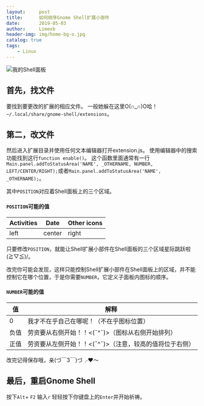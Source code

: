 ```yaml
---
layout:     post
title:      如何排序Gnome Shell扩展小部件
date:       2019-05-03
author:     Limexb
header-img: img/home-bg-o.jpg
catalog: true
tags:
    - Linux
---
```


![我的Shell面板](https://s2.ax1x.com/2020/02/19/3ECK00.png)

## 首先，找文件
要找到要更改的扩展的相应文件。
一般她躲在这里O(∩_∩)O哈！```~/.local/share/gnome-shell/extensions```。

## 第二，改文件
然后进入扩展目录并使用任何文本编辑器打开extension.js。
使用编辑器中的搜索功能找到这行```function enable()```。
这个函数里面通常有一行```Main.panel.addToStatusArea('NAME', _OTHERNAME, NUMBER, LEFT/CENTER/RIGHT);```或者```Main.panel.addToStatusArea('NAME', _OTHERNAME);```。

其中```POSITION```对应着Shell面板上的三个区域。
#### ```POSITION```可能的值
Activities|Date|Other icons
--|--|--
left|center|right
只要修改```POSITION```，就能让Shell扩展小部件在Shell面板的三个区域星际跳跃啦\(≧▽≦)/。

改完你可能会发现，这样只能控制Shell扩展小部件在Shell面板上的区域，并不能控制它在哪个位置，于是你需要```NUMBER```，它定义子面板内图标的顺序。


#### ```NUMBER```可能的值
值|解释
--|--
0|我才不在乎自己在哪呢！（不在乎图标位置）
负值|劳资要从右侧开始！！<(ˉ^ˉ)>（图标从右侧开始排列）
正值|劳资要从左侧开始！！<(ˉ^ˉ)>（注意，较高的值将位于右侧）

改完记得保存哦，亲(づ￣3￣)づ╭❤～

## 最后，重启Gnome Shell
按下```Alt```+ ```F2```
输入```r```
轻轻按下你键盘上的```Enter```并开始祈祷。